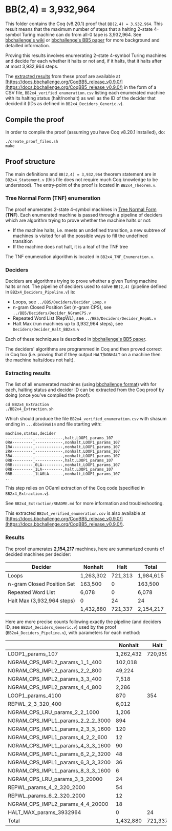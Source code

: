 # BB(2,4) = 3,932,964

This folder contains the Coq (v8.20.1) proof that `BB(2,4) = 3,932,964`. This result means that the maximum number of steps that a halting 2-state 4-symbol Turing machine can do from all-0 tape is 3,932,964. See [bbchallenge's wiki](https://wiki.bbchallenge.org/wiki/Main_Page) or [bbchallenge's BB5 paper](https://github.com/bbchallenge/bbchallenge-paper) for more background and detailled information.

Proving this results involves enumerating 2-state 4-symbol Turing machines and decide for each whether it halts or not and, if it halts, that it halts after at most 3,932,964 steps.

The [extracted results](#extracting-results) from these proof are available at [https://docs.bbchallenge.org/CoqBB5_release_v0.9.0/](https://docs.bbchallenge.org/CoqBB5_release_v0.9.0/) in the form of a CSV file, `BB2x4_verified_enumeration.csv` listing each enumerated machine with its halting status (halt/nonhalt) as well as the ID of the decider that decided it (IDs as defined in `BB2x4_Deciders_Generic.v`).

## Compile the proof

In order to compile the proof (assuming you have Coq v8.20.1 installed), do:

```
./create_proof_files.sh
make
```

## Proof structure

The main definitions and `BB(2,4) = 3,932,964` theorem statement are in `BB2x4_Statement.v` (this file does not require much Coq knowledge to be understood). The entry-point of the proof is located in `BB2x4_Theorem.v`.

### Tree Normal Form (TNF) enumeration

The proof enumerates 2-state 4-symbol machines in [Tree Normal Form](https://wiki.bbchallenge.org/wiki/Tree_Normal_Form) (**TNF**). Each enumerated machine is passed through a pipeline of deciders which are algorithm trying to prove whether the machine halts or not:

- If the machine halts, i.e. meets an undefined transition, a new subtree of machines is visited for all the possible ways to fill the undefined transition
- If the machine does not halt, it is a leaf of the TNF tree

The TNF enumeration algorithm is located in `BB2x4_TNF_Enumeration.v`.

### Deciders

Deciders are algorithms trying to prove whether a given Turing machine halts or not. The pipeline of deciders used to solve `BB(2,4)` (pipeline defined in `BB2x4_Deciders_Pipeline.v`) is:

- Loops, see `../BB5/Deciders/Decider_Loop.v`
- n-gram Closed Position Set (n-gram CPS), see `../BB5/Deciders/Decider_NGramCPS.v`
- Repeated Word List (RepWL), see `../BB5/Deciders/Decider_RepWL.v`
- Halt Max (run machines up to 3,932,964 steps), see `Deciders/Decider_Halt_BB2x4.v`

Each of these techniques is described in [bbchallenge's BB5 paper](https://github.com/bbchallenge/bbchallenge-paper).

The deciders' algorithms are programmed in Coq and then proved correct in Coq too (i.e. proving that if they output `HALT`/`NONHALT` on a machine then the machine halts/does not halt).

### Extracting results

The list of all enumerated machines (using [bbchallenge format](https://discuss.bbchallenge.org/t/standard-tm-text-format/60/28?u=cosmo)) with for each, halting status and decider ID can be extracted from the Coq proof by doing (once you've compiled the proof):

```
cd BB2x4_Extraction
./BB2x4_Extraction.sh
```

Which should produce the file `BB2x4_verified_enumeration.csv` with shasum ending in `...dbbe59a814` and file starting with:

```
machine,status,decider
------------_------------,halt,LOOP1_params_107
0RA---------_------------,nonhalt,LOOP1_params_107
1RA---------_------------,nonhalt,LOOP1_params_107
2RA---------_------------,nonhalt,LOOP1_params_107
3RA---------_------------,nonhalt,LOOP1_params_107
0RB---------_------------,halt,LOOP1_params_107
0RB---------_0LA---------,nonhalt,LOOP1_params_107
0RB---------_1LA---------,halt,LOOP1_params_107
0RB---------_1LA0LA------,nonhalt,LOOP1_params_107
...
```

This step relies on OCaml extraction of the Coq code (specified in `BB2x4_Extraction.v`).

See `BB2x4_Extraction/README.md` for more information and troubleshooting.

This extracted `BB2x4_verified_enumeration.csv` is also available at [https://docs.bbchallenge.org/CoqBB5_release_v0.9.0/](https://docs.bbchallenge.org/CoqBB5_release_v0.9.0/).

### Results

The proof enumerates **2,154,217** machines, here are summarized counts of decided machines per decider:

| Decider                        | Nonhalt   | Halt    | Total     |
| ------------------------------ | --------- | ------- | --------- |
| Loops                          | 1,263,302 | 721,313 | 1,984,615 |
| n-gram Closed Position Set     | 163,500   | 0       | 163,500   |
| Repeated Word List             | 6,078     | 0       | 6,078     |
| Halt Max (3,932,964 steps)     | 0         | 24      | 24        |
|                                | 1,432,880 | 721,337 | 2,154,217 |

Here are more precise counts following exactly the pipeline (and deciders ID, see `BB2x4_Deciders_Generic.v`) used by the proof (`BB2x4_Deciders_Pipeline.v`), with parameters for each method:

|                                   | Nonhalt   | Halt    | Total     |
| --------------------------------- | --------- | ------- | --------- |
| LOOP1_params_107                  | 1,262,432 | 720,959 | 1,983,391 |
| NGRAM_CPS_IMPL2_params_1_1_400    | 102,018   |         |           |
| NGRAM_CPS_IMPL2_params_2_2_800    | 49,224    |         |           |
| NGRAM_CPS_IMPL2_params_3_3_400    | 7,518     |         |           |
| NGRAM_CPS_IMPL2_params_4_4_800    | 2,286     |         |           |
| LOOP1_params_4100                 | 870       | 354     | 1,224     |
| REPWL_2_3_320_400                 | 6,012     |         |           |
| NGRAM_CPS_LRU_params_2_2_1000     | 1,206     |         |           |
| NGRAM_CPS_IMPL1_params_2_2_2_3000 | 894       |         |           |
| NGRAM_CPS_IMPL1_params_2_3_3_1600 | 120       |         |           |
| NGRAM_CPS_IMPL1_params_4_2_2_600  | 12        |         |           |
| NGRAM_CPS_IMPL1_params_4_3_3_1600 | 90        |         |           |
| NGRAM_CPS_IMPL1_params_6_2_2_3200 | 48        |         |           |
| NGRAM_CPS_IMPL1_params_6_3_3_3200 | 36        |         |           |
| NGRAM_CPS_IMPL1_params_8_3_3_1600 | 6         |         |           |
| NGRAM_CPS_LRU_params_3_3_20000    | 24        |         |           |
| REPWL_params_4_2_320_2000         | 54        |         |           |
| REPWL_params_6_2_320_2000         | 12        |         |           |
| NGRAM_CPS_IMPL2_params_4_4_20000  | 18        |         |           |
| HALT_MAX_params_3932964           | 0         | 24      |           |
| Total                             | 1,432,880 | 721,337 | 2,154,217 |